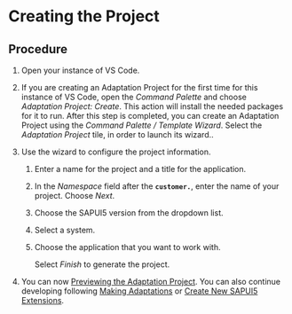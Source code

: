<!-- loio072f566ed1d845b6aa41cb01057700d5 -->

# Creating the Project



<a name="loio072f566ed1d845b6aa41cb01057700d5__steps_b11_dpw_5pb"/>

## Procedure

1.  Open your instance of VS Code.

2.  If you are creating an Adaptation Project for the first time for this instance of VS Code, open the *Command Palette* and choose *Adaptation Project: Create*. This action will install the needed packages for it to run. After this step is completed, you can create an Adaptation Project using the *Command Palette / Template Wizard*. Select the *Adaptation Project* tile, in order to launch its wizard..

3.  Use the wizard to configure the project information.

    1.  Enter a name for the project and a title for the application.

    2.  In the *Namespace* field after the **`customer.`**, enter the name of your project. Choose *Next*.

    3.  Choose the SAPUI5 version from the dropdown list.

    4.  Select a system.

    5.  Choose the application that you want to work with.

        Select *Finish* to generate the project.


4.  You can now [Previewing the Adaptation Project](previewing-the-adaptation-project-8701335.md). You can also continue developing following [Making Adaptations](making-adaptations-2a076dd.md) or [Create New SAPUI5 Extensions](https://help.sap.com/docs/bas/developing-sap-fiori-app-in-sap-business-application-studio/create-new-sapui5-extensions?locale=en-US).


